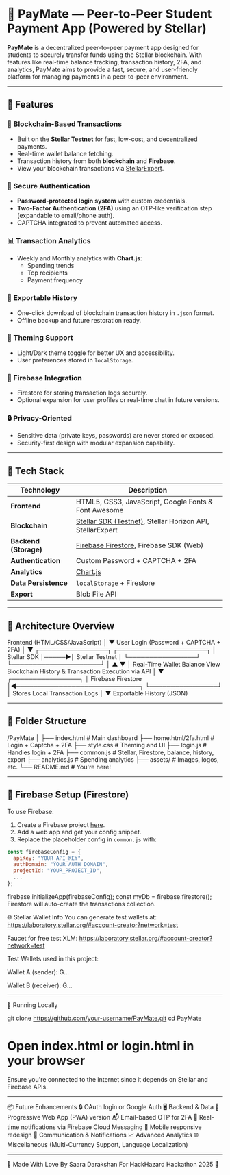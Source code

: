 # 💸 PayMate — Peer-to-Peer Student Payment App (Powered by Stellar)

**PayMate** is a decentralized peer-to-peer payment app designed for students to securely transfer funds using the Stellar blockchain. With features like real-time balance tracking, transaction history, 2FA, and analytics, PayMate aims to provide a fast, secure, and user-friendly platform for managing payments in a peer-to-peer environment.

---

## 🚀 Features

### 🔗 Blockchain-Based Transactions
- Built on the **Stellar Testnet** for fast, low-cost, and decentralized payments.
- Real-time wallet balance fetching.
- Transaction history from both **blockchain** and **Firebase**.
- View your blockchain transactions via [StellarExpert](https://stellar.expert/explorer/testnet/).

### 🔐 Secure Authentication
- **Password-protected login system** with custom credentials.
- **Two-Factor Authentication (2FA)** using an OTP-like verification step (expandable to email/phone auth).
- CAPTCHA integrated to prevent automated access.

### 📊 Transaction Analytics
- Weekly and Monthly analytics with **Chart.js**:
  - Spending trends
  - Top recipients
  - Payment frequency

### 🔁 Exportable History
- One-click download of blockchain transaction history in `.json` format.
- Offline backup and future restoration ready.

### 🌙 Theming Support
- Light/Dark theme toggle for better UX and accessibility.
- User preferences stored in `localStorage`.

### 🔧 Firebase Integration
- Firestore for storing transaction logs securely.
- Optional expansion for user profiles or real-time chat in future versions.

### 🔒 Privacy-Oriented
- Sensitive data (private keys, passwords) are never stored or exposed.
- Security-first design with modular expansion capability.

---

## 🔧 Tech Stack

| Technology | Description |
|------------|-------------|
| **Frontend** | HTML5, CSS3, JavaScript, Google Fonts & Font Awesome |
| **Blockchain** | [Stellar SDK (Testnet)](https://developers.stellar.org/docs), Stellar Horizon API, StellarExpert |
| **Backend (Storage)** | [Firebase Firestore](https://firebase.google.com/docs/firestore), Firebase SDK (Web) |
| **Authentication** | Custom Password + CAPTCHA + 2FA |
| **Analytics** | [Chart.js](https://www.chartjs.org/) |
| **Data Persistence** | `localStorage` + Firestore |
| **Export** | Blob File API |

---

## 🧠 Architecture Overview

Frontend (HTML/CSS/JavaScript)
          │
          ▼
User Login (Password + CAPTCHA + 2FA)
          │
          ▼
 ┌────────────────┐       ┌─────────────────────┐
 │   Stellar SDK  │─────▶│   Stellar Testnet    │
 └────────────────┘       └─────────────────────┘
          │                        ▲
          ▼                        │
Real-Time Wallet Balance     View Blockchain History
  & Transaction Execution          via API
          │
          ▼
 ┌────────────────┐
 │  Firebase Firestore │◀─────────────────────────────┐
 └────────────────┘                                  │
   Stores Local Transaction Logs                     │
                                                     ▼
                                              Exportable History (JSON)

---

## 📂 Folder Structure

/PayMate │ ├── index.html # Main dashboard ├── home.html/2fa.html # Login + Captcha + 2FA ├── style.css # Theming and UI ├── login.js # Handles login + 2FA ├── common.js # Stellar, Firestore, balance, history, export ├── analytics.js # Spending analytics ├── assets/ # Images, logos, etc. └── README.md # You're here!

---

## 🔐 Firebase Setup (Firestore)

To use Firebase:
1. Create a Firebase project [here](https://console.firebase.google.com).
2. Add a web app and get your config snippet.
3. Replace the placeholder config in `common.js` with:

```js
const firebaseConfig = {
  apiKey: "YOUR_API_KEY",
  authDomain: "YOUR_AUTH_DOMAIN",
  projectId: "YOUR_PROJECT_ID",
  ...
};
```
firebase.initializeApp(firebaseConfig);
const myDb = firebase.firestore();
Firestore will auto-create the transactions collection.

🌐 Stellar Wallet Info
You can generate test wallets at: https://laboratory.stellar.org/#account-creator?network=test

Faucet for free test XLM: https://laboratory.stellar.org/#account-creator?network=test

Test Wallets used in this project:

Wallet A (sender): G...

Wallet B (receiver): G...

---

🧪 Running Locally

git clone https://github.com/your-username/PayMate.git
cd PayMate
# Open index.html or login.html in your browser
Ensure you're connected to the internet since it depends on Stellar and Firebase APIs.

---

📦 Future Enhancements
🔒 OAuth login or Google Auth
🖥️ Backend & Data
📲 Progressive Web App (PWA) version
📬 Email-based OTP for 2FA
🧾 Real-time notifications via Firebase Cloud Messaging
📱 Mobile responsive redesign
💬 Communication & Notifications
📈 Advanced Analytics
🌐 Miscellaneous (Multi-Currency Support, Language Localization)

---

🙌 Made With Love
By Saara Darakshan
For HackHazard Hackathon 2025 💙
